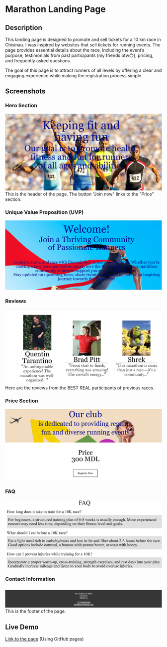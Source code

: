 # Marathon Landing Page

## Description
This landing page is designed to promote and sell tickets for a 10 km race in Chisinau. I was inspired by websites that sell tickets for running events. The page provides essential details about the race, including the event’s purpose, testimonials from past participants (my friends btw🙃), pricing, and frequently asked questions. 

The goal of this page is to attract runners of all levels by offering a clear and engaging experience while making the registration process simple.

## Screenshots
### Hero Section  
![Hero Section](screenshots/hero.png)  
This is the header of the page. The button "Join now" links to the "Price" section.

### Unique Value Proposition (UVP)  
![UVP](screenshots/uvp.png)  

### Reviews  
![Reviews](screenshots/reviews.png)  
Here are the reviews from the BEST REAL participants of previous races.

### Price Section  
![Price Section](screenshots/price.png)  

### FAQ  
![FAQ](screenshots/faq.png)  

### Contact Information  
![Contact Information](screenshots/contacts.png)  
This is the footer of the page.

## Live Demo
[Link to the page](https://elena-nidelcu.github.io/landing-page/) 
(Using GitHub pages)
